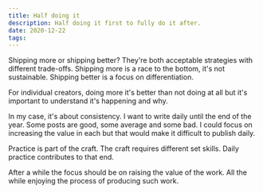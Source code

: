 ```yaml
---
title: Half doing it
description: Half doing it first to fully do it after.
date: 2020-12-22
tags:
---
```

Shipping more or shipping better? They're both acceptable strategies with different trade-offs. Shipping more is a race to the bottom, it's not sustainable. Shipping better is a focus on differentiation.

For individual creators, doing more it's better than not doing at all but it's important to understand it's happening and why.

In my case, it's about consistency. I want to write daily until the end of the year. Some posts are good, some average and some bad. I could focus on increasing the value in each but that would make it difficult to publish daily. 

Practice is part of the craft. The craft requires different set skills. Daily practice contributes to that end.
 
After a while the focus should be on raising the value of the work. All the while enjoying the process of producing such work.